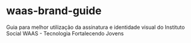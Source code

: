 # waas-brand-guide
Guia para melhor utilização da assinatura e identidade visual do Instituto Social WAAS - Tecnologia Fortalecendo Jovens
